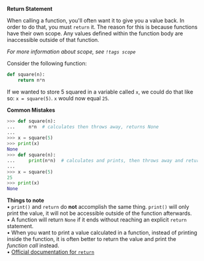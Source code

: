 **Return Statement**

When calling a function, you'll often want it to give you a value back. In order to do that, you must `return` it. The reason for this is because functions have their own scope. Any values defined within the function body are inaccessible outside of that function.

*For more information about scope, see `!tags scope`*

Consider the following function:
```py
def square(n):
    return n*n
```
If we wanted to store 5 squared in a variable called `x`, we could do that like so:
`x = square(5)`. `x` would now equal `25`.

**Common Mistakes**
```py
>>> def square(n):
...     n*n  # calculates then throws away, returns None
...
>>> x = square(5)
>>> print(x)
None
>>> def square(n):
...     print(n*n)  # calculates and prints, then throws away and returns None
...
>>> x = square(5)
25
>>> print(x)
None
```
**Things to note**  
• `print()` and `return` do **not** accomplish the same thing. `print()` will only print the value, it will not be accessible outside of the function afterwards.  
• A function will return `None` if it ends without reaching an explicit `return` statement.  
• When you want to print a value calculated in a function, instead of printing inside the function, it is often better to return the value and print the *function call* instead.  
• [Official documentation for `return`](https://docs.python.org/3/reference/simple_stmts.html#the-return-statement)  
